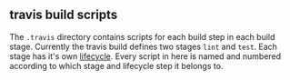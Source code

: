 ## travis build scripts

The `.travis` directory contains scripts for each build step in each build stage.
Currently the travis build defines two stages `lint` and `test`. Each stage has
it's own [lifecycle](https://docs.travis-ci.com/user/customizing-the-build/#the-build-lifecycle).
Every script in here is named and numbered according to which stage and lifecycle
step it belongs to.
